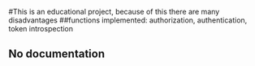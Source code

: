 #This is an educational project, because of this there are many disadvantages
##functions implemented: authorization, authentication, token introspection
<!--Пользовательская документация-->
## No documentation


